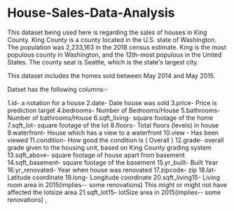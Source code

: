 # House-Sales-Data-Analysis

This dataset being used here is regarding the sales of houses in King County. King County is a county located in the U.S. state of Washington. The population was 2,233,163 in the 2018 census estimate. King is the most populous county in Washington, and the 12th-most populous in the United States. The county seat is Seattle, which is the state's largest city.

This dataset includes the homes sold between May 2014 and May 2015.

Datset has the following columns:-

1.id- a notation for a house
2.date- Date house was sold
3.price- Price is prediction target
4.bedrooms- Number of Bedrooms/House
5.bathrooms- Number of bathrooms/House
6.sqft_living- square footage of the home
7.sqft_lot- square footage of the lot
8.floors- Total floors (levels) in house
9.waterfront- House which has a view to a waterfront
10.view - Has been viewed
11.condition- How good the condition is ( Overall )
12.grade- overall grade given to the housing unit, based on King County grading system
13.sqft_above- square footage of house apart from basement
14.sqft_basement- square footage of the basement
15.yr_built- Built Year
16.yr_renovated- Year when house was renovated
17.zipcode- zip
18.lat- Latitude coordinate
19.long- Longitude coordinate
20.sqft_living15- Living room area in 2015(implies-- some renovations) This might or might not have affected the lotsize area
21.sqft_lot15- lotSize area in 2015(implies-- some renovations) ,
